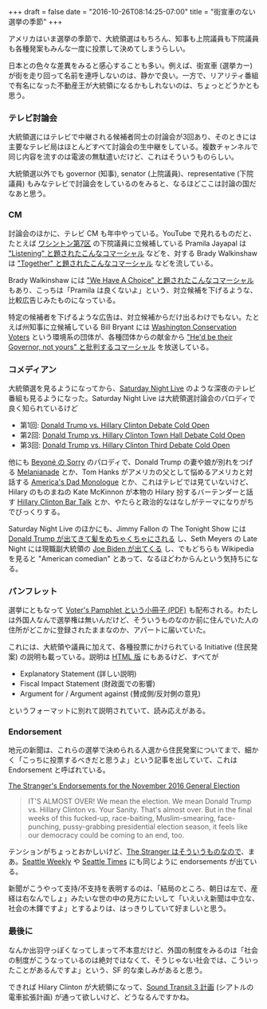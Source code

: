 +++
draft = false
date = "2016-10-26T08:14:25-07:00"
title = "街宣車のない選挙の季節"
+++

アメリカはいま選挙の季節で、大統領選はもちろん、知事も上院議員も下院議員も各種発案もみんな一度に投票して決めてしまうらしい。

日本との色々な差異をみると感心することも多い。例えば、街宣車 (選挙カー) が街を走り回って名前を連呼しないのは、静かで良い。一方で、リアリティ番組で有名になった不動産王が大統領になるかもしれないのは、ちょっとどうかとも思う。

### テレビ討論会

大統領選にはテレビで中継される候補者同士の討論会が3回あり、そのときには主要なテレビ局はほとんどすべて討論会の生中継をしている。複数チャンネルで同じ内容を流すのは電波の無駄遣いだけど、これはそういうものらしい。

大統領選以外でも governor (知事), senator (上院議員)、representative (下院議員) もみなテレビで討論会をしているのをみると、なるほどここは討論の国だなあと思う。

### CM

討論会のほかに、テレビ CM も年中やっている。YouTube で見れるものだと、たとえば [ワシントン第7区](https://en.wikipedia.org/wiki/Washington%27s_7th_congressional_district) の下院議員に立候補している Pramila Jayapal は ["Listening" と題されたこんなコマーシャル](https://www.youtube.com/watch?v=mfBDaIODWhs) などを、対する Brady Walkinshaw は ["Together" と題されたこんなコマーシャル](https://www.youtube.com/watch?v=6kzbDyKgk3E) などを流している。

Brady Walkinshaw には ["We Have A Choice" と題されたこんなコマーシャル](https://www.youtube.com/watch?v=enKJbT30WAw) もあり、こっちは「Pramila は良くないよ」という、対立候補を下げるような、比較広告じみたものになっている。

特定の候補者を下げるような広告は、対立候補からだけ出るわけでもない。たとえば州知事に立候補している Bill Bryant には [Washington Conservation Voters](https://wcvoters.org/) という環境系の団体が、各種団体からの献金から ["He'd be their Governor, not yours" と批判するコマーシャル](https://www.youtube.com/watch?v=kC7X1GDnsK0) を放送している。

### コメディアン

大統領選を見るようになってから、[Saturday Night Live](http://www.nbc.com/saturday-night-live) のような深夜のテレビ番組も見るようになった。Saturday Night Live は大統領選討論会のパロディで良く知られているけど

* 第1回: [Donald Trump vs. Hillary Clinton Debate Cold Open](https://www.youtube.com/watch?v=-nQGBZQrtT0)
* 第2回: [Donald Trump vs. Hillary Clinton Town Hall Debate Cold Open](https://www.youtube.com/watch?v=qVMW_1aZXRk)
* 第3回: [Donald Trump vs. Hillary Clinton Third Debate Cold Open](https://www.youtube.com/watch?v=-kjyltrKZSY)

他にも [Beyoné の Sorry](https://www.youtube.com/watch?v=QxsmWxxouIM) のパロディで、Donald Trump の妻や娘が別れをつげる [Melanianade](https://www.youtube.com/watch?v=uJBL7kuzvsg) とか、Tom Hanks がアメリカの父として悩めるアメリカと対話する [America's Dad Monologue](https://www.youtube.com/watch?v=vcwFeyrH2ww) とか、これはテレビでは見ていないけど、Hilary のものまねの Kate McKinnon が本物の Hilary 扮するバーテンダーと話す [Hillary Clinton Bar Talk](https://www.youtube.com/watch?v=6Jh2n5ki0KE) とか、やたらと政治的なはなしがテーマになりがちでびっくりする。

Saturday Night Live のほかにも、Jimmy Fallon の The Tonight Show には [Donald Trump が出てきて髪をめちゃくちゃにされる](https://www.youtube.com/watch?v=u0BYqzdiuJc) し、Seth Meyers の Late Night には現職副大統領の [Joe Biden が出てくる](https://www.youtube.com/watch?v=ilOEuIxpfz4) し、でもどちらも Wikipedia を見ると "American comedian" とあって、なるほどわからんという気持ちになる。

### パンフレット

選挙にともなって [Voter's Pamphlet という小冊子 (PDF)](https://www.sos.wa.gov/_assets/elections/research/ED%2007%20-%20King%20(Seattle%20area).pdf) も配布される。わたしは外国人なんで選挙権は無いんだけど、そういうものなのか前に住んでいた人の住所がどこかに登録されたままなのか、アパートに届いていた。

これには、大統領や議員に加えて、各種投票にかけられている Initiative (住民発案) の説明も載っている。説明は [HTML 版](https://weiapplets.sos.wa.gov/MyVoteOLVR/OnlineVotersGuide/Measures?language=en&electionId=63&countyCode=xx&ismyVote=False&electionTitle=2016%20General%20Election%20#ososTop) にもあるけど、すべてが

* Explanatory Statement (詳しい説明)
* Fiscal Impact Statement (財政面での影響)
* Argument for / Argument against (賛成側/反対側の意見)

というフォーマットに別れて説明されていて、読み応えがある。

### Endorsement

地元の新聞は、これらの選挙で決められる人選から住民発案についてまで、細かく「こっちに投票するべきだと思うよ」という記事を出していて、これは Endorsement と呼ばれている。

[The Stranger's Endorsements for the November 2016 General Election](http://www.thestranger.com/news/2016/10/18/24627137/the-strangers-endorsements-for-the-november-2016-general-election)

> IT'S ALMOST OVER! We mean the election. We mean Donald Trump vs. Hillary Clinton vs. Your Sanity. That's almost over. But in the final weeks of this fucked-up, race-baiting, Muslim-smearing, face-punching, pussy-grabbing presidential election season, it feels like our democracy could be coming to an end, too.

テンションがちょっとおかしいけど、[The Stranger はそういうものなので](https://blog.8-p.info/ja/2016/09/21/the-stranger/)、まあ。[Seattle Weekly](http://www.seattleweekly.com/news/the-endorsements/) や [Seattle Times](http://www.seattletimes.com/category/endorsements-2016/) にも同じように endorsements が出ている。

新聞がこうやって支持/不支持を表明するのは、「結局のところ、朝日は左で、産経は右なんでしょ」みたいな世の中の見方にたいして「いえいえ新聞は中立な、社会の木鐸ですよ」とするよりは、はっきりしていて好ましいと思う。

### 最後に

なんか出羽守っぽくなってしまって不本意だけど、外国の制度をみるのは「社会の制度がこうなっているのは絶対ではなくて、そうじゃない社会では、こういったことがあるんですよ」という、SF 的な楽しみがあると思う。

できれば Hilary Clinton が大統領になって、[Sound Transit 3 計画](http://soundtransit3.org/) (シアトルの電車拡張計画) が通って欲しいけど、どうなるんですかね。

